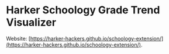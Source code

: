 # Harker Schoology Grade Trend Visualizer

Website: [https://harker-hackers.github.io/schoology-extension/](https://harker-hackers.github.io/schoology-extension/).
